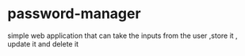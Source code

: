 # password-manager
simple web application that can take the inputs from the user ,store it , update it and delete it 
